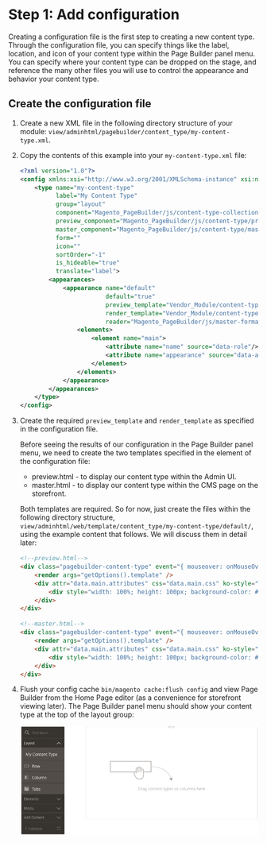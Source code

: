 # Step 1: Add configuration

Creating a configuration file is the first step to creating a new content type. Through the configuration file, you can specify things like the label, location, and icon of your content type within the Page Builder panel menu. You can specify where your content type can be dropped on the stage, and reference the many other files you will use to control the appearance and behavior your content type.

## Create the configuration file

1. Create a new XML file in the following directory structure of your module: `view/adminhtml/pagebuilder/content_type/my-content-type.xml`. 

2. Copy the contents of this example into your `my-content-type.xml` file:
    ``` xml
    <?xml version="1.0"?>
    <config xmlns:xsi="http://www.w3.org/2001/XMLSchema-instance" xsi:noNamespaceSchemaLocation="urn:magento:module:Magento_PageBuilder:etc/content_type.xsd">
        <type name="my-content-type"
              label="My Content Type"
              group="layout"
              component="Magento_PageBuilder/js/content-type-collection"
              preview_component="Magento_PageBuilder/js/content-type/preview"
              master_component="Magento_PageBuilder/js/content-type/master"
              form=""
              icon=""
              sortOrder="-1"
              is_hideable="true"
              translate="label">
            <appearances>
                <appearance name="default"
                            default="true"
                            preview_template="Vendor_Module/content-type/my-content-type/default/preview"
                            render_template="Vendor_Module/content-type/my-content-type/default/master"
                            reader="Magento_PageBuilder/js/master-format/read/configurable">
                    <elements>
                        <element name="main">
                            <attribute name="name" source="data-role"/>
                            <attribute name="appearance" source="data-appearance"/>
                        </element>
                    </elements>
                </appearance>
            </appearances>
        </type>
    </config>
    ```

3. Create the required `preview_template` and `render_template` as specified in the configuration file.

    Before seeing the results of our configuration in the Page Builder panel menu, we need to create the two templates specified in the <appearance> element of the configuration file: 
    * preview.html - to display our content type within the Admin UI. 
    * master.html - to display our content type within the CMS page on the storefront. 

    Both templates are required. So for now, just create the files within the following directory structure, `view/adminhtml/web/template/content_type/my-content-type/default/`, using the example content that follows. We will discuss them in detail later:
    
    ```html
    <!--preview.html-->
    <div class="pagebuilder-content-type" event="{ mouseover: onMouseOver, mouseout: onMouseOut }, mouseoverBubble: false">
        <render args="getOptions().template" />
        <div attr="data.main.attributes" css="data.main.css" ko-style="data.main.style">
            <div style="width: 100%; height: 100px; background-color: #f1f1f1; padding: 20px;">Admin template</div>
        </div>
    </div>
    ```
    
    ```html
    <!--master.html-->
    <div class="pagebuilder-content-type" event="{ mouseover: onMouseOver, mouseout: onMouseOut }, mouseoverBubble: false">
        <render args="getOptions().template" />
        <div attr="data.main.attributes" css="data.main.css" ko-style="data.main.style">
            <div style="width: 100%; height: 100px; background-color: #f1f1f1; padding: 20px;">Admin template</div>
        </div>
    </div>
    ```

4. Flush your config cache `bin/magento cache:flush config` and view Page Builder from the Home Page editor (as a convenience for storefront viewing later). The Page Builder panel menu should show your content type at the top of the layout group:
   
   ![Page Builder Panel Config](../images/create-config-file-1.png) 
   
